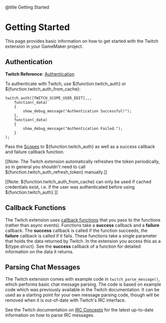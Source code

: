@title Getting Started

# Getting Started

This page provides basic information on how to get started with the Twitch extension in your GameMaker project.

## Authentication

**Twitch Reference**: [Authentication](https://dev.twitch.tv/docs/authentication/)

To authenticate with Twitch, use ${function.twitch_auth} or ${function.twitch_auth_from_cache}: 

```gml
twitch_auth([TWITCH_SCOPE_USER_EDIT],,,
    function(_data)
    {
        show_debug_message("Authentication Successful!");
    },
    function(_data)
    {
        show_debug_message("Authentication Failed.");
    }
);
```

Pass the [Scopes](https://dev.twitch.tv/docs/authentication/scopes/) to ${function.twitch_auth} as well as a success callback and failure callback function.

[[Note: The Twitch extension automatically refreshes the token periodically, so in general you shouldn't need to call ${function.twitch_auth_refresh_token} manually.]]

[[Note: ${function.twitch_auth_from_cache} can only be used if cached credentials exist, i.e. if the user was authenticated before using ${function.twitch_auth}.]]

## Callback Functions

The Twitch extension uses [callback functions](https://manual.gamemaker.io/lts/en/GameMaker_Language/GML_Overview/Method_Variables.htm) that you pass to the functions (rather than async events). Functions take a **success** callback and a **failure** callback. The **success** callback is called if the function succeeds, the **failure** callback is called if it fails. These functions take a single parameter that holds the data returned by Twitch. In the extension you access this as a ${type.struct}. See the **success** callback of a function for detailed information on the data it returns.

## Parsing Chat Messages

The Twitch extension comes with example code in `twitch_parse_message()`, which performs basic chat message parsing. The code is based on example code which was previously available in the Twitch documentation. It can be used as a starting point for your own message parsing code, though will be removed when it is out-of-date with Twitch's IRC interface.

See the Twitch documentation on [IRC Concepts](https://dev.twitch.tv/docs/chat/irc/) for the latest up-to-date information on how to parse IRC messages.